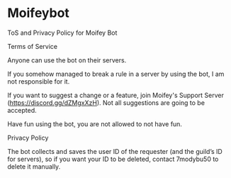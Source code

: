 # Moifeybot
ToS and Privacy Policy for Moifey Bot

Terms of Service

Anyone can use the bot on their servers.

If you somehow managed to break a rule in a server by using the bot, I am not responsible for it.

If you want to suggest a change or a feature, join Moifey's Support Server (https://discord.gg/dZMgxXzH). Not all suggestions are going to be accepted.

Have fun using the bot, you are not allowed to not have fun.

Privacy Policy

The bot collects and saves the user ID of the requester (and the guild’s ID for servers), so if you want your ID to be deleted, contact 7modybu50 to delete it manually.
